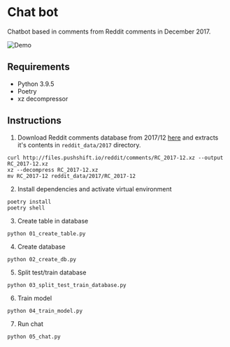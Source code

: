 # Chat bot
Chatbot based in comments from Reddit comments in December 2017.

![Demo](https://user-images.githubusercontent.com/23041890/120270860-9bc65180-c280-11eb-94d4-18d66cbd1749.gif)

## Requirements
- Python 3.9.5
- Poetry
- xz decompressor

## Instructions

1. Download Reddit comments database from 2017/12 [here](http://files.pushshift.io/reddit/comments/RC_2017-12.xz) and extracts it's contents in `reddit_data/2017` directory.
```shell
curl http://files.pushshift.io/reddit/comments/RC_2017-12.xz --output RC_2017-12.xz
xz --decompress RC_2017-12.xz
mv RC_2017-12 reddit_data/2017/RC_2017-12
```

2. Install dependencies and activate virtual environment
```shell
poetry install
poetry shell
```

3. Create table in database

```shell
python 01_create_table.py
```

4. Create database
```shell
python 02_create_db.py
```

5. Split test/train database
```shell
python 03_split_test_train_database.py
```

6. Train model
```shell
python 04_train_model.py
```

7. Run chat
```shell
python 05_chat.py
```
